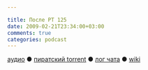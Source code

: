 ```yaml
---

title: После РТ 125
date: 2009-02-21T23:34:00+03:00
comments: true
categories: podcast
---
```

[аудио](http://cdn.radio-t.com/rt125post.mp3) ● [пиратский torrent](http://pirates.radio-t.com/torrents/rt125post.mp3.torrent) ● [лог чата](http://chat.radio-t.com/logs/radio-t-125.html) ● [wiki](http://wiki.radio-t.com/%D0%9F%D0%BE%D1%81%D0%BB%D0%B5_%D0%A0%D0%A2_125)<audio src="http://cdn.radio-t.com/rt125post.mp3" preload="none">
